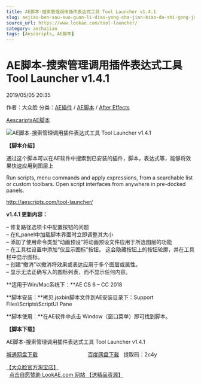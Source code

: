 ```yaml
---
title: AE脚本-搜索管理调用插件表达式工具 Tool Launcher v1.4.1
slug: aejiao-ben-sou-suo-guan-li-diao-yong-cha-jian-biao-da-shi-gong-ju-tool-launcher-v1-4-1
source_url: https://www.lookae.com/tool-launcher/
category: aechajian
tags: [Aescaripts, AE脚本]
---
```

# AE脚本-搜索管理调用插件表达式工具 Tool Launcher v1.4.1

2019/05/05 20:35

作者：大众脸
分类：[AE插件](https://www.lookae.com/after-effects/aechajian/) / [AE脚本](https://www.lookae.com/after-effects/aescripts/) / [After Effects](https://www.lookae.com/after-effects/)

[Aescaripts](https://www.lookae.com/tag/aescaripts/)[AE脚本](https://www.lookae.com/tag/ae%e8%84%9a%e6%9c%ac/)

![AE脚本-搜索管理调用插件表达式工具 Tool Launcher v1.4.1](https://www.lookae.com/wp-content/uploads/2019/05/Tool-Launcher-141.jpg "AE脚本-搜索管理调用插件表达式工具 Tool Launcher v1.4.1-LookAE.com")

**【脚本介绍】**

通过这个脚本可以在AE软件中搜索到已安装的插件，脚本，表达式等，能够将效果快速应用到图层上

Run scripts, menu commands and apply expressions, from a searchable list or custom toolbars. Open script interfaces from anywhere in pre-docked panels.

http://aescripts.com/tool-launcher/

**v1.4.1 更新内容：**

– 修复路径选项卡中配置按钮的问题  
– 在tl\_panel中加载脚本界面时立即调整其大小  
– 添加了使用命令类型“动画预设”将动画预设文件应用于所选图层的功能  
– 在工具栏设置中添加“仅显示图标”按钮。 这会隐藏按钮上的按钮轮廓，并在工具栏中显示图标。  
– 创建“撤消”以撤消将效果或表达应用于多个图层或属性。  
– 显示无法正确写入的图标列表，而不显示任何内容。

**适用于Win/Mac系统下：**AE CS 6 – CC 2018

**脚本安装：**拷贝.jsxbin脚本文件到AE安装目录下：Support Files\Scripts\ScriptUI Pane

**脚本使用：**在AE软件中点击 Window（窗口菜单）即可找到脚本。

**【脚本下载】**

AE脚本-搜索管理调用插件表达式工具 Tool Launcher v1.4.1

[城通网盘下载](https://lookae.ctfile.com/fs/680462-372567280)                                  [百度网盘下载](https://pan.baidu.com/s/1ICdVbbLZf95Kj1W0X5BChg)   提取码：2c4y

[【大众脸官方淘宝店】](https://lookae.taobao.com/)                [点击自愿赞助 LookAE.com 网站 【送精品资源】](https://www.lookae.com/sponsor/)
